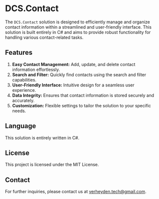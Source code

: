 # DCS.Contact

The `DCS.Contact` solution is designed to efficiently manage and organize contact information within a streamlined and user-friendly interface. This solution is built entirely in C# and aims to provide robust functionality for handling various contact-related tasks.

## Features

1. **Easy Contact Management:** Add, update, and delete contact information effortlessly.
2. **Search and Filter:** Quickly find contacts using the search and filter capabilities.
3. **User-Friendly Interface:** Intuitive design for a seamless user experience.
4. **Data Integrity:** Ensures that contact information is stored securely and accurately.
5. **Customization:** Flexible settings to tailor the solution to your specific needs.

## Language

This solution is entirely written in C#.

## License

This project is licensed under the MIT License.

## Contact

For further inquiries, please contact us at verheyden.tech@gmail.com.